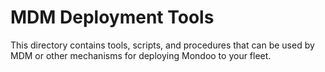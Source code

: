 # MDM Deployment Tools

This directory contains tools, scripts, and procedures that can be used by MDM or other mechanisms for deploying Mondoo to your fleet.
